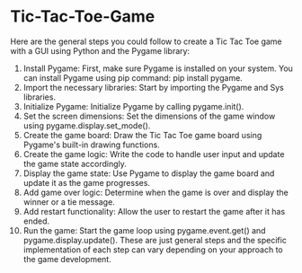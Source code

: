 # Tic-Tac-Toe-Game
Here are the general steps you could follow to create a Tic Tac Toe game with a GUI using Python and the Pygame library:
1. Install Pygame: First, make sure Pygame is installed on your system. You can install Pygame using pip command: pip install pygame.
2. Import the necessary libraries: Start by importing the Pygame and Sys libraries.
3. Initialize Pygame: Initialize Pygame by calling pygame.init().
4. Set the screen dimensions: Set the dimensions of the game window using pygame.display.set_mode().
5. Create the game board: Draw the Tic Tac Toe game board using Pygame's built-in drawing functions.
6. Create the game logic: Write the code to handle user input and update the game state accordingly.
7. Display the game state: Use Pygame to display the game board and update it as the game progresses.
8. Add game over logic: Determine when the game is over and display the winner or a tie message.
9. Add restart functionality: Allow the user to restart the game after it has ended.
10. Run the game: Start the game loop using pygame.event.get() and pygame.display.update().
These are just general steps and the specific implementation of each step can vary depending on your approach to the game development.
